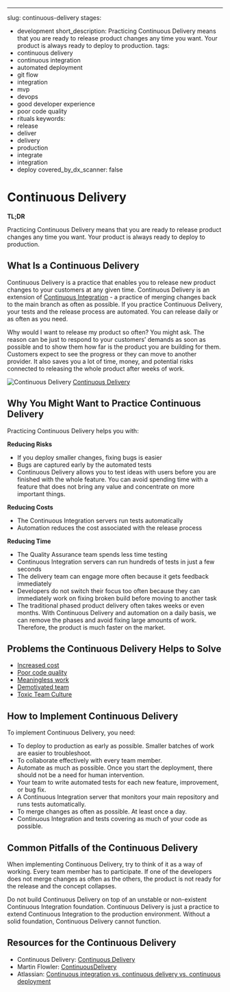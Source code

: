 ---

slug: continuous-delivery
stages:

- development
  short_description: Practicing Continuous Delivery means that you are ready to release product changes any time you want. Your product is always ready to deploy to production.
  tags:
- continuous delivery
- continuous integration
- automated deployment
- git flow
- integration
- mvp
- devops
- good developer experience
- poor code quality
- rituals
  keywords:
- release
- deliver
- delivery
- production
- integrate
- integration
- deploy
  covered_by_dx_scanner: false

# Continuous Delivery

**TL;DR**

Practicing Continuous Delivery means that you are ready to release product changes any time you want. Your product is always ready to deploy to production.

## What Is a Continuous Delivery

Continuous Delivery is a practice that enables you to release new product changes to your customers at any given time. Continuous Delivery is an extension of [Continuous Integration](practices/continuous-integration) - a practice of merging changes back to the main branch as often as possible. If you practice Continuous Delivery, your tests and the release process are automated. You can release daily or as often as you need.

Why would I want to release my product so often? You might ask. The reason can be just to respond to your customers’ demands as soon as possible and to show them how far is the product you are building for them. Customers expect to see the progress or they can move to another provider. It also saves you a lot of time, money, and potential risks connected to releasing the whole product after weeks of work.

![Continuous Delivery](/files/continuous-delivery.png)
[Continuous Delivery](https://medium.com/@Zaiku/continuous-delivery-in-a-nutshell-29f4213dabda)

## Why You Might Want to Practice Continuous Delivery

Practicing Continuous Delivery helps you with:

**Reducing Risks**

- If you deploy smaller changes, fixing bugs is easier
- Bugs are captured early by the automated tests
- Continuous Delivery allows you to test ideas with users before you are finished with the whole feature. You can avoid spending time with a feature that does not bring any value and concentrate on more important things.

**Reducing Costs**

- The Continuous Integration servers run tests automatically
- Automation reduces the cost associated with the release process

**Reducing Time**

- The Quality Assurance team spends less time testing
- Continuous Integration servers can run hundreds of tests in just a few seconds
- The delivery team can engage more often because it gets feedback immediately
- Developers do not switch their focus too often because they can immediately work on fixing broken build before moving to another task
- The traditional phased product delivery often takes weeks or even months. With Continuous Delivery and automation on a daily basis, we can remove the phases and avoid fixing large amounts of work. Therefore, the product is much faster on the market.

## Problems the Continuous Delivery Helps to Solve

- [Increased cost](/problems/increased-cost)
- [Poor code quality](/problems/poor-code-quality)
- [Meaningless work](/problems/meaningless-work)
- [Demotivated team](/problems/demotivated-team)
- [Toxic Team Culture](/problems/toxic-team-culture)

## How to Implement Continuous Delivery

To implement Continuous Delivery, you need:

- To deploy to production as early as possible. Smaller batches of work are easier to troubleshoot.
- To collaborate effectively with every team member.
- Automate as much as possible. Once you start the deployment, there should not be a need for human intervention.
- Your team to write automated tests for each new feature, improvement, or bug fix.
- A Continuous Integration server that monitors your main repository and runs tests automatically.
- To merge changes as often as possible. At least once a day.
- Continuous Integration and tests covering as much of your code as possible.

## Common Pitfalls of the Continuous Delivery

When implementing Continuous Delivery, try to think of it as a way of working. Every team member has to participate. If one of the developers does not merge changes as often as the others, the product is not ready for the release and the concept collapses.

Do not build Continuous Delivery on top of an unstable or non-existent Continuous Integration foundation. Continuous Delivery is just a practice to extend Continuous Integration to the production environment. Without a solid foundation, Continuous Delivery cannot function.

## Resources for the Continuous Delivery

- Continuous Delivery: [Continuous Delivery](https://continuousdelivery.com/)
- Martin Flowler: [ContinuousDelivery](https://martinfowler.com/bliki/ContinuousDelivery.html)
- Atlassian: [Continuous integration vs. continuous delivery vs. continuous deployment](https://www.atlassian.com/continuous-delivery/principles/continuous-integration-vs-delivery-vs-deployment)
